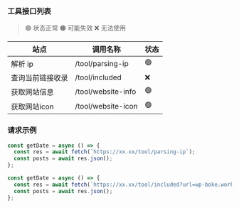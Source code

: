 ### 工具接口列表

> 🟢 状态正常
> 🟠 可能失效
> ❌ 无法使用

| **站点** | **调用名称**  | **状态** |
| -------- | ------------- | -------- |
| 解析 ip | /tool/parsing-ip | 🟢      |
| 查询当前链接收录 | /tool/included | ❌      |
| 获取网站信息 | /tool/website-info | 🟢      |
| 获取网站icon | /tool/website-icon | 🟢      |

### 请求示例

```javascript
const getDate = async () => {
  const res = await fetch(`https://xx.xx/tool/parsing-ip`);
  const posts = await res.json();
};
```

```javascript
const getDate = async () => {
  const res = await fetch(`https://xx.xx/tool/included?url=wp-boke.work`);
  const posts = await res.json();
};
```